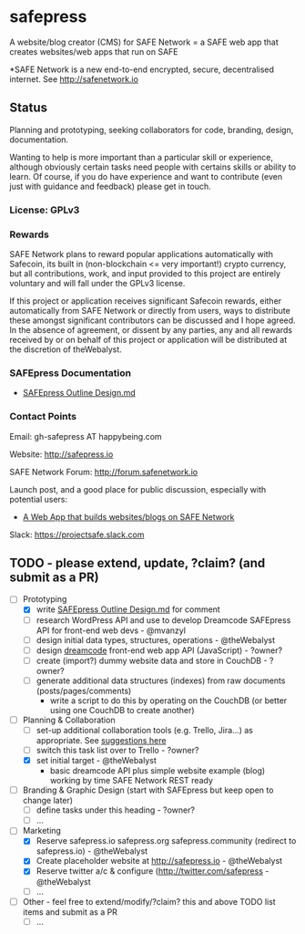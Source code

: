 # safepress
A website/blog creator (CMS) for SAFE Network = a SAFE web app that creates websites/web apps that run on SAFE

*SAFE Network is a new end-to-end encrypted, secure, decentralised internet. See http://safenetwork.io

## Status
Planning and prototyping, seeking collaborators for code, branding, design, documentation. 

Wanting to help is more important than a particular skill or experience, although obviously certain tasks need people with certains skills or ability to learn. Of course, if you do have experience and want to contribute (even just with guidance and feedback) please get in touch.

### License: GPLv3

### Rewards

SAFE Network plans to reward popular applications automatically with Safecoin, its built in (non-blockchain <= very important!) crypto currency, but all contributions, work, and input provided to this project are entirely voluntary and will fall under the GPLv3 license.

If this project or application receives significant Safecoin rewards, either automatically from SAFE Network or directly from users, ways to distribute these amongst significant contributors can be discussed and I hope agreed. In the absence of agreement, or dissent by any parties, any and all rewards received by or on behalf of this project or application will be distributed at the discretion of theWebalyst.

### SAFEpress Documentation

- [SAFEpress Outline Design.md](https://github.com/theWebalyst/safepress/blob/master/design/SAFEpress-outline-design.md)

### Contact Points

Email:   gh-safepress AT happybeing.com

Website: http://safepress.io

SAFE Network Forum: http://forum.safenetwork.io

Launch post, and a good place for public discussion, especially with potential users:

- [A Web App that builds websites/blogs on SAFE Network](https://forum.safenetwork.io/t/a-web-app-that-builds-websites-blogs-on-safe-network/4417)

Slack: https://projectsafe.slack.com

## TODO - please extend, update, ?claim? (and submit as a PR)

- [ ] Prototyping
  - [x] write [SAFEpress Outline Design.md](https://github.com/theWebalyst/safepress/blob/master/design/SAFEpress-outline-design.md) for comment
  - [ ] research WordPress API and use to develop Dreamcode SAFEpress API for front-end web devs - @mvanzyl
  - [ ] design initial data types, structures, operations - @theWebalyst
  - [ ] design [dreamcode](http://nobackend.org/) front-end web app API (JavaScript) - ?owner?
  - [ ] create (import?) dummy website data and store in CouchDB - ?owner?
  - [ ] generate additional data structures (indexes) from raw documents (posts/pages/comments)
    - write a script to do this by operating on the CouchDB (or better using one CouchDB to create another)

- [ ] Planning & Collaboration
  - [ ] set-up additional collaboration tools (e.g. Trello, Jira...) as appropriate. See [suggestions here](https://forum.safenetwork.io/t/a-web-app-that-builds-websites-blogs-on-safe-network/4417/7?u=happybeing)
  - [ ] switch this task list over to Trello - ?owner?
  - [x] set initial target - @theWebalyst
    - basic dreamcode API plus simple website example (blog) working by time SAFE Network REST ready

- [ ] Branding & Graphic Design (start with SAFEpress but keep open to change later)
  - [ ] define tasks under this heading - ?owner?
  - [ ] ...

- [ ] Marketing
  - [x] Reserve safepress.io safepress.org safepress.community (redirect to safepress.io) - @theWebalyst
  - [x] Create placeholder website at http://safepress.io - @theWebalyst
  - [x] Reserve twitter a/c & configure (http://twitter.com/safepress - @theWebalyst
  - [ ] ...

- [ ] Other - feel free to extend/modify/?claim? this and above TODO list items and submit as a PR
  - [ ] ...
